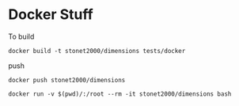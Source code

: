 # Docker Stuff


To build

```
docker build -t stonet2000/dimensions tests/docker
```

push
```
docker push stonet2000/dimensions
```

```
docker run -v $(pwd)/:/root --rm -it stonet2000/dimensions bash
```